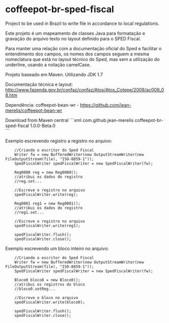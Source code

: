 coffeepot-br-sped-fiscal
========================

Project to be used in Brazil to write file in accordance to local regulations.

Este projeto é um mapeamento de classes Java para formatação e gravação do arquivo texto no layout definido para o SPED Fiscal.

Para manter uma relação com a documentação oficial do Sped e facilitar o entendimento dos campos, os nomes dos campos seguem a mesma nomeclatura que está no layout técnico do Sped, mas sem a utilização do underline, usando a notação camelCase.

Projeto baseado em Maven. Utilizando JDK 1.7

Documentação técnica e layout:
  http://www.fazenda.gov.br/confaz/confaz/Atos/Atos_Cotepe/2008/ac009_08.htm

Dependência: coffeepot-bean-wr -
	https://github.com/jean-merelis/coffeepot-bean-wr

Download from Maven central
´´´xml
        <dependency>
            <groupId>com.github.jean-merelis</groupId>
            <artifactId>coffeepot-br-sped-fiscal</artifactId>
            <version>1.0.0-Beta.0</version>            
        </dependency> 
´´´

Exemplo escrevendo registro a registro no arquivo:

		//Criando o escritor do Sped Fiscal
		Writer fw = new BufferedWriter(new OutputStreamWriter(new FileOutputStream(file), "ISO-8859-1"));
		SpedFiscalWriter spedFiscalWriter = new SpedFiscalWriter(fw);

		Reg0000 reg = new Reg0000();
		//atribui os dados do registro
		//reg.set...

		//Escreve o registro no arquivo
        spedFiscalWriter.write(reg);

		Reg0001 reg1 = new Reg0001();
		//atribui os dados do registro
		//reg1.set...

		//Escreve o registro no arquivo
        spedFiscalWriter.write(reg1);

		spedFiscalWriter.flush();
        spedFiscalWriter.close();

Exemplo escrevendo um bloco inteiro no arquivo:

		//Criando o escritor do Sped Fiscal
		Writer fw = new BufferedWriter(new OutputStreamWriter(new FileOutputStream(file), "ISO-8859-1"));
		SpedFiscalWriter spedFiscalWriter = new SpedFiscalWriter(fw);

		Bloco0 bloco0 = new Bloco0();
		//atribui os registros do bloco
		//bloco0.setReg...

		//Escreve o bloco no arquivo
        spedFiscalWriter.write(bloco0);
 
		spedFiscalWriter.flush();
        spedFiscalWriter.close();
